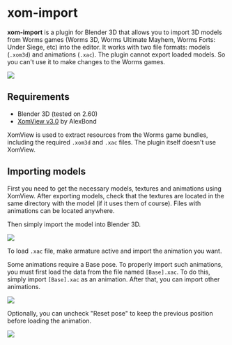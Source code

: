 # xom-import

**xom-import** is a plugin for Blender 3D that allows you to import 3D models
from Worms games (Worms 3D, Worms Ultimate Mayhem, Worms Forts: Under Siege, etc) into the editor.
It works with two file formats: models (`.xom3d`) and animations (`.xac`).
The plugin cannot export loaded models. So you can't use it to make changes to the Worms games.

![](https://next21.ru/wp-content/uploads/2018/12/ezgif-2-6272f3db265e.gif)

## Requirements

* Blender 3D (tested on 2.60)
* [XomView v3.0](https://www.dropbox.com/s/vawww6wf8xdhq66/xom%20view.zip?dl=0) by AlexBond

XomView is used to extract resources from the Worms game bundles, including the required `.xom3d`
and `.xac` files. The plugin itself doesn't use XomView.

## Importing models

First you need to get the necessary models, textures and animations using XomView.
After exporting models, check that the textures are located in the same directory
with the model (if it uses them of course). Files with animations can be located anywhere.

Then simply import the model into Blender 3D.

![](https://next21.ru/wp-content/uploads/2018/12/ezgif-2-bf3dcae8a8e7.gif)

To load `.xac` file, make armature active and import the animation you want.

Some animations require a Base pose. To properly import such animations, you must first load
the data from the file named `[Base].xac`. To do this, simply import `[Base].xac` as an animation.
After that, you can import other animations.

![](https://next21.ru/wp-content/uploads/2018/12/ezgif-2-df30e3146c68.gif)

Optionally, you can uncheck "Reset pose" to keep the previous position before loading the animation.

![](https://next21.ru/wp-content/uploads/2018/12/ezgif-2-e37a18c7ec37.gif)
